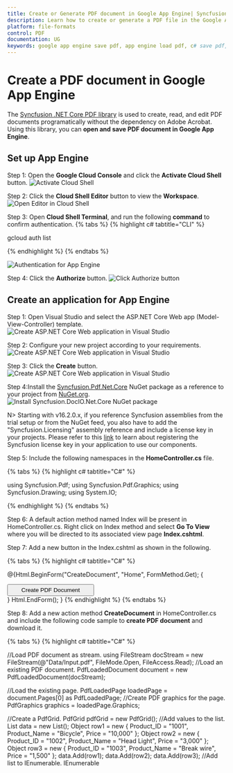 ```yaml
---
title: Create or Generate PDF document in Google App Engine| Syncfusion
description: Learn how to create or generate a PDF file in the Google App Engine using Syncfusion .NET Core PDF library without the dependency of Adobe Acrobat. 
platform: file-formats
control: PDF
documentation: UG
keywords: google app engine save pdf, app engine load pdf, c# save pdf, c# load pdf
---
```


# Create a PDF document in Google App Engine

The [Syncfusion .NET Core PDF library](https://www.syncfusion.com/document-processing/pdf-framework/net-core) is used to create, read, and edit PDF documents programatically without the dependency on Adobe Acrobat. Using this library, you can **open and save PDF document in Google App Engine**.

## Set up App Engine

Step 1: Open the **Google Cloud Console** and click the **Activate Cloud Shell** button.
![Activate Cloud Shell](GettingStarted_images/Google_Cloud_Console.png)

Step 2: Click the **Cloud Shell Editor** button to view the **Workspace**.
![Open Editor in Cloud Shell](GettingStarted_images/Cloud_Shell.png)

Step 3: Open **Cloud Shell Terminal**, and run the following **command** to confirm authentication.
{% tabs %}
{% highlight c# tabtitle="CLI" %}

gcloud auth list

{% endhighlight %}
{% endtabs %}

![Authentication for App Engine](GettingStarted_images/Authorize_Command.png)

Step 4: Click the **Authorize** button.
![Click Authorize button](GettingStarted_images/Authorize_Button.png)

## Create an application for App Engine

Step 1: Open Visual Studio and select the ASP.NET Core Web app (Model-View-Controller) template.
![Create ASP.NET Core Web application in Visual Studio](GettingStarted_images/Create-Project.png)

Step 2: Configure your new project according to your requirements.
![Create ASP.NET Core Web application in Visual Studio](GettingStarted_images/Project-Name.png)

Step 3: Click the **Create** button.
![Create ASP.NET Core Web application in Visual Studio](GettingStarted_images/Additional-Information.png)

Step 4:Install the [Syncfusion.Pdf.Net.Core](https://www.nuget.org/packages/Syncfusion.Pdf.Net.Core/) NuGet package as a reference to your project from [NuGet.org](https://www.nuget.org/).
![Install Syncfusion.DocIO.Net.Core NuGet package](GettingStarted_images/Google-NuGet-Package.png)

N> Starting with v16.2.0.x, if you reference Syncfusion assemblies from the trial setup or from the NuGet feed, you also have to add the "Syncfusion.Licensing" assembly reference and include a license key in your projects. Please refer to this [link](https://help.syncfusion.com/common/essential-studio/licensing/overview) to learn about registering the Syncfusion license key in your application to use our components.

Step 5: Include the following namespaces in the **HomeController.cs** file.

{% tabs %}
{% highlight c# tabtitle="C#" %}

using Syncfusion.Pdf;
using Syncfusion.Pdf.Graphics;
using Syncfusion.Drawing;
using System.IO;

{% endhighlight %}
{% endtabs %}

Step 6: A default action method named Index will be present in HomeController.cs. Right click on Index method and select **Go To View** where you will be directed to its associated view page **Index.cshtml**.

Step 7: Add a new button in the Index.cshtml as shown in the following.

{% tabs %}
{% highlight c# tabtitle="C#" %}

@{Html.BeginForm("CreateDocument", "Home", FormMethod.Get);
    {
        <div>
            <input type="submit" value="Create PDF Document" style="width:200px;height:27px" />
        </div>
    }
    Html.EndForm();
}
{% endhighlight %}
{% endtabs %}

Step 8: Add a new action method **CreateDocument** in HomeController.cs and include the following code sample to **create PDF document** and download it.

{% tabs %}
{% highlight c# tabtitle="C#" %}

//Load PDF document as stream.
using FileStream docStream = new FileStream(@"Data/Input.pdf", FileMode.Open, FileAccess.Read);
//Load an existing PDF document.
PdfLoadedDocument document = new PdfLoadedDocument(docStream);

//Load the existing page.
PdfLoadedPage loadedPage = document.Pages[0] as PdfLoadedPage;
//Create PDF graphics for the page.
PdfGraphics graphics = loadedPage.Graphics;

//Create a PdfGrid.
PdfGrid pdfGrid = new PdfGrid();
//Add values to the list.
List<object> data = new List<object>();
Object row1 = new { Product_ID = "1001", Product_Name = "Bicycle", Price = "10,000" };
Object row2 = new { Product_ID = "1002", Product_Name = "Head Light", Price = "3,000" };
Object row3 = new { Product_ID = "1003", Product_Name = "Break wire", Price = "1,500" };
data.Add(row1);
data.Add(row2);
data.Add(row3);
//Add list to IEnumerable.
IEnumerable<object> dataTable = data;
//Assign data source.
pdfGrid.DataSource = dataTable;
//Apply built-in table style.
pdfGrid.ApplyBuiltinStyle(PdfGridBuiltinStyle.GridTable4Accent3);
//Draw the grid to the page of PDF document.
pdfGrid.Draw(graphics, new RectangleF(40, 400, loadedPage.Size.Width - 80, 0));

//Create memory stream. 
MemoryStream stream = new MemoryStream();
//Save the PDF document to stream.
document.Save(stream);
//If the position is not set to '0' then the PDF will be empty.
stream.Position = 0;
//Close the document.
document.Close(true);
//Download Word document in the browser.
return File(stream, "application/pdf", "Sample.pdf");

{% endhighlight %}
{% endtabs %}

## Move application to App Engine

Step 1: Open the **Cloud Shell editor**.

![Cloud Sell editor](GettingStarted_images/Cloud_Shell_Editor.png)

Step 2: Drag and drop the sample from your local machine to **Workspace**.

![Add Project](GettingStarted_images/Add_Project.png)

N> If you have your sample application in your local machine, drag and drop it into the Workspace. If you created the sample using the Cloud Shell terminal command, it will be available in the Workspace.

Step 3: Open the Cloud Shell Terminal and run the following **command** to view the files and directories within your **current Workspace**.

{% tabs %}
{% highlight c# tabtitle="C#" %}

ls

{% endhighlight %}
{% endtabs %}

![ls command](GettingStarted_images/ls_Command.png)

Step 4: Run the following **command** to navigate which sample you want to run.

{% tabs %}
{% highlight c# tabtitle="C#" %}

cd Open-and-save-Word-document

{% endhighlight %}
{% endtabs %}

![Project Folder](GettingStarted_images/Project_Folder.png)

Step 5: To ensure that the sample is working correctly, please run the application using the following command.

{% tabs %}
{% highlight c# tabtitle="C#" %}

dotnet run --urls=http://localhost:8080

{% endhighlight %}
{% endtabs %}

![Run Application](GettingStarted_images/Run_Application.png)

Step 6: Verify that the application is running properly by accessing the **Web View -> Preview on port 8080**.

![Preview on Port](GettingStarted_images/Preview.png)

Step 7: Now you can see the sample output on the preview page.

![Output Button](GettingStarted_images/Console_Page.png)

Step 8: Close the preview page and return to the terminal then press **Ctrl+C** for which will typically stop the process.

![Work space](GettingStarted_images/Run_View.png)

## Publish the application

Step 1: Run the following command in the **Cloud Shell Terminal** to publish the application.

{% tabs %}
{% highlight c# tabtitle="C#" %}

dotnet publish -c Release

{% endhighlight %}
{% endtabs %}

![Release](GettingStarted_images/Publish_GCP.png)

Step 2: Run the following command in the **Cloud Shell Terminal** to navigate to the publish folder.

{% tabs %}
{% highlight c# tabtitle="C#" %}

cd bin/Release/net6.0/publish/

{% endhighlight %}
{% endtabs %}

![Publish Folder](GettingStarted_images/Publish_Folder.png)

## Configure app.yaml and docker file

Step 1: Add the app.yaml file to the publish folder with the following contents.

{% tabs %}
{% highlight c# tabtitle="C#" %}

cat <<EOT >> app.yaml
env: flex
runtime: custom   
EOT

{% endhighlight %}
{% endtabs %}

![yaml file to publish](GettingStarted_images/App_yaml.png)


Step 2: Add the Docker file to the publish folder with the following contents.

{% tabs %}
{% highlight c# tabtitle="C#" %}

cat <<EOT >> Dockerfile
FROM mcr.microsoft.com/dotnet/aspnet:6.0
RUN apt-get update -y && apt-get install libfontconfig -y
ADD / /app
EXPOSE 8080
ENV ASPNETCORE_URLS=http://*:8080
WORKDIR /app
ENTRYPOINT [ "dotnet", "Open-and-save-Word-document.dll"]
EOT

{% endhighlight %}
{% endtabs %}

![Docker file to publish](GettingStarted_images/Docker_File.png)

Step 3: You can ensure **Docker** and **app.yaml** files are added in **Workspace**.

![Docker file](GettingStarted_images/Docker.png)

## Deploy to App Engine

Step 1: To deploy the application to the App Engine, run the following command in Cloud Shell Terminal. Afterwards, retrieve the **URL** from the Cloud Shell Terminal.

{% tabs %}
{% highlight c# tabtitle="C#" %}

gcloud app deploy --version v0

{% endhighlight %}
{% endtabs %}

![Deploy](GettingStarted_images/.png)

Step 2: Open the **URL** to access the application, which has been successfully deployed.

![Output Console](GettingStarted_images/Console_Page.png)

You can download a complete working sample from [GitHub]().

By executing the program, you will get the **PDF document** as follows. The output will be saved in the **bin folder**.

![Output PDF Document](GettingStarted_images/Open_and_save_output.png)

Click [here]() to explore the rich set of Syncfusion PDF library features.





